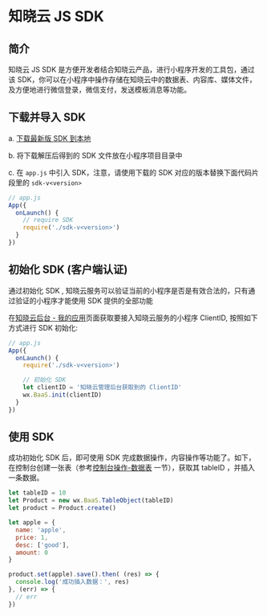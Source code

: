 # 知晓云 JS SDK

## 简介

知晓云 JS SDK 是方便开发者结合知晓云产品，进行小程序开发的工具包，通过该 SDK，你可以在小程序中操作存储在知晓云中的数据表、内容库、媒体文件，及方便地进行微信登录，微信支付，发送模板消息等功能。


## 下载并导入 SDK

a. [下载最新版 SDK 到本地](../downloadSDK/README.md)

b. 将下载解压后得到的 SDK 文件放在小程序项目目录中

c. 在 `app.js` 中引入 SDK，注意，请使用下载的 SDK 对应的版本替换下面代码片段里的 `sdk-v<version>`

```js
// app.js
App({
  onLaunch() {
    // require SDK
    require('./sdk-v<version>')
  }
})
```


## 初始化 SDK (客户端认证)

通过初始化 SDK , 知晓云服务可以验证当前的小程序是否是有效合法的，只有通过验证的小程序才能使用 SDK 提供的全部功能

在[知晓云后台 - 我的应用](https://cloud.minapp.com/admin/profile/)页面获取要接入知晓云服务的小程序 ClientID, 按照如下方式进行 SDK 初始化:

```js
// app.js
App({
  onLaunch() {
    require('./sdk-v<version>')

    // 初始化 SDK
    let clientID = '知晓云管理后台获取到的 ClientID'
    wx.BaaS.init(clientID)
  }
})
```


## 使用 SDK

成功初始化 SDK 后，即可使用 SDK 完成数据操作，内容操作等功能了。如下，在控制台创建一张表（参考[控制台操作-数据表](../dashboard/schema.md) 一节），获取其 tableID ，并插入一条数据。

```js
let tableID = 10
let Product = new wx.BaaS.TableObject(tableID)
let product = Product.create()

let apple = {
  name: 'apple',
  price: 1,
  desc: ['good'],
  amount: 0
}

product.set(apple).save().then( (res) => {
  console.log('成功插入数据：', res)
}, (err) => {
  // err
})
```
